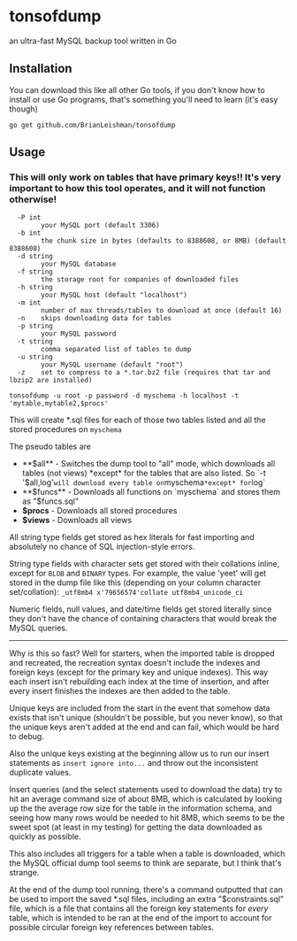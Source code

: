 # tonsofdump
an ultra-fast MySQL backup tool written in Go

## Installation
You can download this like all other Go tools, if you don't know how to install or use Go programs, that's something you'll need to learn (it's easy though)

    go get github.com/BrianLeishman/tonsofdump

## Usage
### This will only work on tables that have primary keys!! It's very important to how this tool operates, and it **will not** function otherwise!

```
  -P int
        your MySQL port (default 3306)
  -b int
        the chunk size in bytes (defaults to 8388608, or 8MB) (default 8388608)
  -d string
        your MySQL database
  -f string
        the storage root for companies of downloaded files
  -h string
        your MySQL host (default "localhost")
  -m int
        number of max threads/tables to download at once (default 16)
  -n    skips downloading data for tables
  -p string
        your MySQL password
  -t string
        comma separated list of tables to dump
  -u string
        your MySQL username (default "root")
  -z    set to compress to a *.tar.bz2 file (requires that tar and lbzip2 are installed)
  ```

    tonsofdump -u root -p password -d myschema -h localhost -t 'mytable,mytable2,$procs'

This will create \*.sql files for each of those two tables listed and all the stored procedures on `myschema`

The pseudo tables are
- **$all** - Switches the dump tool to "all" mode, which downloads all tables (not views) *except* for the tables that are also listed. So `-t '$all,log'` will download every table on `myschema` *except* for `log`
- **$funcs** - Downloads all functions on `myschema` and stores them as "$funcs.sql"
- **$procs** - Downloads all stored procedures
- **$views** - Downloads all views

All string type fields get stored as hex literals for fast importing and absolutely no chance of SQL injection-style errors.

String type fields with character sets get stored with their collations inline, except for `BLOB` and `BINARY` types. For example, the value 'yeet' will get stored in the dump file like this (depending on your column character set/collation): `_utf8mb4 x'79656574'collate utf8mb4_unicode_ci`

Numeric fields, null values, and date/time fields get stored literally since they don't have the chance of containing characters that would break the MySQL queries.

------------

Why is this so fast? Well for starters, when the imported table is dropped and recreated, the recreation syntax doesn't include the indexes and foreign keys (except for the primary key and unique indexes). This way each insert isn't rebuilding each index at the time of insertion, and after every insert finishes the indexes are then added to the table.

Unique keys are included from the start in the event that somehow data exists that isn't unique (shouldn't be possible, but you never know), so that the unique keys aren't added at the end and can fail, which would be hard to debug.

Also the unique keys existing at the beginning allow us to run our insert statements as `insert ignore into...` and throw out the inconsistent duplicate values.

Insert queries (and the select statements used to download the data) try to hit an average command size of about 8MB, which is calculated by looking up the the average row size for the table in the information schema, and seeing how many rows would be needed to hit 8MB, which seems to be the sweet spot (at least in my testing) for getting the data downloaded as quickly as possible.

This also includes all triggers for a table when a table is downloaded, which the MySQL official dump tool seems to think are separate, but I think that's strange.

At the end of the dump tool running, there's a command outputted that can be used to import the saved \*.sql files, including an extra "$constraints.sql" file, which is a file that contains all the foreign key statements for *every* table, which is intended to be ran at the end of the import to account for possible circular foreign key references between tables.
